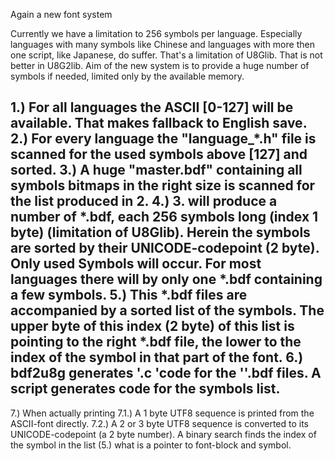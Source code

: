 Again a new font system

Currently we have a limitation to 256 symbols per language. Especially languages with many symbols like Chinese and languages with more then one script, like Japanese, do suffer.
That's a limitation of U8Glib. That is not better in U8G2lib.
Aim of the new system is to provide a huge number of symbols if needed, limited only by the available memory.

1.) For all languages the ASCII [0-127] will be available. That makes fallback to English save.
2.) For every language the "language_*.h" file is scanned for the used symbols above [127] and sorted.
3.) A huge "master.bdf" containing all symbols bitmaps in the right size is scanned for the list produced in 2.
4.) 3. will produce a number of *.bdf, each 256 symbols long (index 1 byte) (limitation of U8Glib). Herein the symbols are sorted by their UNICODE-codepoint (2 byte). Only used Symbols will occur. For most languages there will by only one *.bdf containing a few symbols.
5.) This *.bdf files are accompanied by a sorted list of the symbols. The upper byte of this index (2 byte) of this list is pointing to the right *.bdf file, the lower to the index of the symbol in that part of the font.
6.) bdf2u8g generates '.c 'code for the ''.bdf files. A script generates code for the symbols list.
----
7.) When actually printing 
7.1.) A 1 byte UTF8 sequence is printed from the ASCII-font directly.
7.2.) A 2 or 3 byte UTF8 sequence is converted to its UNICODE-codepoint (a 2 byte number). A binary search finds the index of the symbol in the list (5.) what is a pointer to font-block and symbol.
